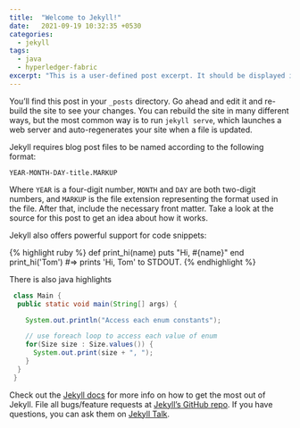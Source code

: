 ```yaml
---
title:  "Welcome to Jekyll!"
date:   2021-09-19 10:32:35 +0530
categories: 
  - jekyll 
tags: 
  - java 
  - hyperledger-fabric
excerpt: "This is a user-defined post excerpt. It should be displayed in place of the post content in archive-index pages."
---
```

You’ll find this post in your `_posts` directory. Go ahead and edit it and re-build the site to see your changes. You can rebuild the site in many different ways, but the most common way is to run `jekyll serve`, which launches a web server and auto-regenerates your site when a file is updated.

Jekyll requires blog post files to be named according to the following format:

`YEAR-MONTH-DAY-title.MARKUP`

Where `YEAR` is a four-digit number, `MONTH` and `DAY` are both two-digit numbers, and `MARKUP` is the file extension representing the format used in the file. After that, include the necessary front matter. Take a look at the source for this post to get an idea about how it works.

Jekyll also offers powerful support for code snippets:

{% highlight ruby %}
def print_hi(name)
  puts "Hi, #{name}"
end
print_hi('Tom')
#=> prints 'Hi, Tom' to STDOUT.
{% endhighlight %}

There is also java highlights
```java
 class Main {
  public static void main(String[] args) {

    System.out.println("Access each enum constants");

    // use foreach loop to access each value of enum
    for(Size size : Size.values()) {
      System.out.print(size + ", ");
    }
  }
 }
```

Check out the [Jekyll docs][jekyll-docs] for more info on how to get the most out of Jekyll. File all bugs/feature requests at [Jekyll’s GitHub repo][jekyll-gh]. If you have questions, you can ask them on [Jekyll Talk][jekyll-talk].

[jekyll-docs]: https://jekyllrb.com/docs/home
[jekyll-gh]:   https://github.com/jekyll/jekyll
[jekyll-talk]: https://talk.jekyllrb.com/
